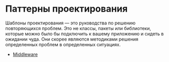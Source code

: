 # Паттерны проектирования

Шаблоны проектирования — это руководства по решению повторяющихся проблем. 
Это не классы, пакеты или библиотеки, которые можно было бы подключить к вашему приложению и сидеть в ожидании чуда. 
Они скорее являются методиками решения определенных проблем в определенных ситуациях.

- [Middleware](./src/Middleware/README.md)
